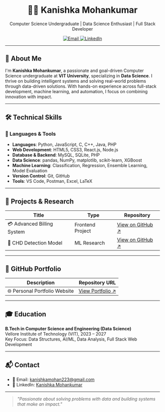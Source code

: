 <h1 align="center">👩‍💻 Kanishka Mohankumar</h1>
<p align="center">
  Computer Science Undergraduate | Data Science Enthusiast | Full Stack Developer
</p>

<p align="center">
  <a href="mailto:kanishkamohan223@gmail.com" target="_blank">
    <img src="https://img.shields.io/badge/Email-kanishkamohan223@gmail.com-red?style=for-the-badge&logo=gmail" alt="Email">
  </a>
  <a href="https://www.linkedin.com/in/kanishka-mohankumar-099742303/" target="_blank">
    <img src="https://img.shields.io/badge/LinkedIn-Kanishka%20Mohankumar-blue?style=for-the-badge&logo=linkedin" alt="LinkedIn">
  </a>
</p>

---

## 🧠 About Me

I'm **Kanishka Mohankumar**, a passionate and goal-driven Computer Science undergraduate at **VIT University**, specializing in **Data Science**. I thrive on building intelligent systems and solving real-world problems through data-driven solutions. With hands-on experience across full-stack development, machine learning, and automation, I focus on combining innovation with impact.

---

## 🛠️ Technical Skills

### 🧩 Languages & Tools  
- **Languages**: Python, JavaScript, C, C++, Java, PHP  
- **Web Development**: HTML5, CSS3, React.js, Node.js  
- **Database & Backend**: MySQL, SQLite, PHP  
- **Data Science**: pandas, NumPy, matplotlib, scikit-learn, XGBoost  
- **Machine Learning**: Classification, Regression, Ensemble Learning, Model Evaluation  
- **Version Control**: Git, GitHub  
- **Tools**: VS Code, Postman, Excel, LaTeX  

---

## 🧪 Projects & Research

| Title                          | Type             | Repository                                                                 |
|--------------------------------|------------------|----------------------------------------------------------------------------|
| 💳 Advanced Billing System     | Frontend Project | [View on GitHub ↗](https://github.com/Kanishka-mohankumar/Billing-System) |
| 🧬 CHD Detection Model         | ML Research      | [View on GitHub ↗](https://github.com/Kanishka-mohankumar/CHD-Disease-Prediction) |

---

## 📂 GitHub Portfolio

| Description                       | Repository URL                                                                 |
|-----------------------------------|--------------------------------------------------------------------------------|
| 🌐 Personal Portfolio Website     | [View Portfolio ↗](https://github.com/Kanishka-mohankumar/Portfolio-AboutMe)  |

---

## 🎓 Education

**B.Tech in Computer Science and Engineering (Data Science)**  
Vellore Institute of Technology (VIT), 2023 – 2027  
Key Focus: Data Structures, AI/ML, Data Analysis, Full Stack Web Development

---

## 📬 Contact

- 📧 Email: [kanishkamohan223@gmail.com](mailto:kanishkamohan223@gmail.com)  
- 💼 LinkedIn: [Kanishka Mohankumar](https://www.linkedin.com/in/kanishka-mohankumar-099742303/)

---

> *"Passionate about solving problems with data and building systems that make an impact."*
